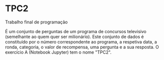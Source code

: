# TPC2
Trabalho final de programação

É um conjunto de perguntas de um programa de concursos televisivo (semelhante ao quem quer ser milionário). Este conjunto de dados é constituído por o número correspondente ao programa, a respetiva data, a ronda, categoria, o valor de recompensa, uma pergunta e a sua resposta. 
O exercício A (Notebook Jupyter) tem o nome "TPC2".